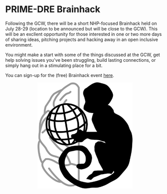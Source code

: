 # PRIME-DRE Brainhack     
Following the GCW, there will be a short NHP-focused Brainhack held on July 28-29 (location to be announced but will be close to the GCW). This will be an excllent opportunity
for those interested in one or two more days of sharing ideas, pitching projects and hacking away in an open inclusive environment. 
     
You might make a start with some of the things discussed at the GCW, get help solving issues you've been struggling, build lasting connections, or simply hang out in a stimulating place for a bit.     

You can sign-up for the (free) Brainhack event [here](https://forms.gle/aeG5hg7qSvxjbTZu5).

<p align="center">
  <img width="300" src="https://github.com/PRIME-RE/prime-re.github.io/blob/master/images/brainhack.png?raw=true">
</p>

